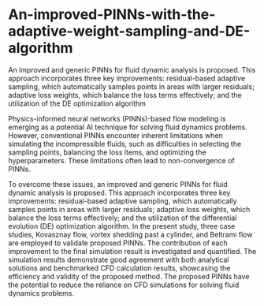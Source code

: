 # An-improved-PINNs-with-the-adaptive-weight-sampling-and-DE-algorithm
An improved and generic PINNs for fluid dynamic analysis  is proposed. This approach incorporates three key improvements: residual-based adaptive sampling, which automatically samples points in areas with larger residuals; adaptive loss weights, which balance the loss terms effectively; and the utilization of the DE optimization algorithm

Physics-informed neural networks (PINNs)-based flow modeling is emerging as a potential AI technique for solving fluid dynamics problems. However, conventional PINNs encounter inherent limitations when simulating the incompressible fluids, such as difficulties in selecting the sampling points, balancing the loss items, and optimizing the hyperparameters. These limitations often lead to non-convergence of PINNs.

To overcome these issues, an improved and generic PINNs for fluid dynamic analysis  is proposed. This approach incorporates three key improvements: residual-based adaptive sampling, which automatically samples points in areas with larger residuals; adaptive loss weights, which balance the loss terms effectively; and the utilization of the differential evolution (DE) optimization algorithm. In the present study, three case studies, Kovasznay flow, vortex shedding past a cylinder, and Beltrami flow are employed to validate proposed PINNs. The contribution of each improvement to the final simulation result is investigated and quantified. The simulation results demonstrate good agreement with both analytical solutions and benchmarked CFD calculation results, showcasing the efficiency and validity of the proposed method. The proposed PINNs have the potential to reduce the reliance on CFD simulations for solving fluid dynamics problems.
